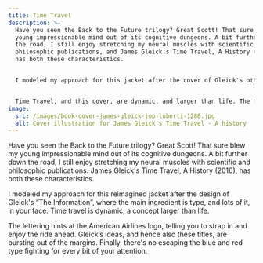 ```yaml
---
title: Time Travel
description: >-
  Have you seen the Back to the Future trilogy? Great Scott! That sure blew my
  young impressionable mind out of its cognitive dungeons. A bit further down
  the road, I still enjoy stretching my neural muscles with scientific and
  philosophic publications, and James Gleick's Time Travel, A History (2016),
  has both these characteristics.


  I modeled my approach for this jacket after the cover of Gleick's other superbly written “The Information”, where the main ingredient is type, and lots of it - in your face.


  Time Travel, and this cover, are dynamic, and larger than life. The font hints at the American Airlines logo, meaning you’d better strap in, and enjoy the ride ahead. Gleick’s ideas, and therefore also the titles, are bursting out of the margins. Finally, there's no escaping the blue and red type fighting for every bit of your attention.
image:
  src: /images/book-cover-james-gleick-jop-luberti-1280.jpg
  alt: Cover illustration for James Gleick's Time Travel - A history
---
```

Have you seen the Back to the Future trilogy? Great Scott! That sure blew my young impressionable mind out of its cognitive dungeons. A bit further down the road, I still enjoy stretching my neural muscles with scientific and philosophic publications. James Gleick's Time Travel, A History (2016), has both these characteristics.

I modeled my approach for this reimagined jacket after the design of Gleick's “The Information”, where the main ingredient is type, and lots of it, in your face. Time travel is dynamic, a concept larger than life. 

The lettering hints at the American Airlines logo, telling you to strap in and enjoy the ride ahead. Gleick’s ideas, and hence also these titles, are bursting out of the margins. Finally, there's no escaping the blue and red type fighting for every bit of your attention.
